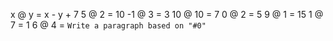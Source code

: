 x @ y = x - y + 7 
5 @ 2 = 10 
-1 @ 3 = 3 
10 @ 10 = 7 
0 @ 2 = 5 
9 @ 1 = 15 
1 @ 7 = 1 
6 @ 4 =
`Write a paragraph based on "#0"`